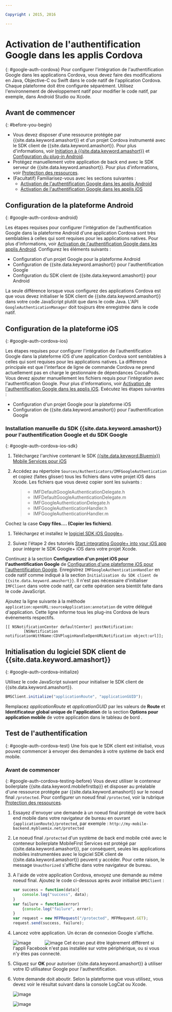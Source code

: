 ```yaml
---

Copyright : 2015, 2016

---
```


# Activation de l'authentification Google dans les applis Cordova
{: #google-auth-cordova}
Pour configurer l'intégration de l'authentification Google dans les applications Cordova, vous devez faire des modifications en Java, Objective-C ou Swift dans le code natif de l'application Cordova. Chaque plateforme doit être configurée séparément. Utilisez l'environnement de développement natif pour modifier le code natif, par exemple, dans Android Studio ou Xcode.

## Avant de commencer
{: #before-you-begin}
* Vous devez disposer d'une ressource protégée par {{site.data.keyword.amashort}} et d'un projet Cordova instrumenté avec le SDK client de {{site.data.keyword.amashort}}. Pour plus d'informations, voir [Initiation à {{site.data.keyword.amashort}}](https://console.{DomainName}/docs/services/mobileaccess/getting-started.html) et [Configuration du plug-in Android](https://console.{DomainName}/docs/services/mobileaccess/getting-started-cordova.html).  
* Protégez manuellement votre application de back end avec le SDK serveur de {{site.data.keyword.amashort}}. Pour plus d'informations, voir [Protection des ressources](https://console.{DomainName}/docs/services/mobileaccess/protecting-resources.html).
* (Facultatif) Familiarisez-vous avec les sections suivantes :
   * [Activation de l'authentification Google dans les applis Android](https://console.{DomainName}/docs/services/mobileaccess/google-auth-android.html)
   * [Activation de l'authentification Google dans les applis iOS](https://console.{DomainName}/docs/services/mobileaccess/google-auth-ios.html)


## Configuration de la plateforme Android
{: #google-auth-cordova-android}

Les étapes requises pour configurer l'intégration de l'authentification Google dans la plateforme Android d'une application Cordova sont très semblables à celles qui sont requises pour les applications natives. Pour plus d'informations, voir [Activation de l'authentification Google dans les applis Android](https://console.{DomainName}/docs/services/mobileaccess/google-auth-android.html). Configurez les éléments suivants :

* Configuration d'un projet Google pour la plateforme Android
* Configuration de {{site.data.keyword.amashort}} pour l'authentification Google
* Configuration du SDK client de {{site.data.keyword.amashort}} pour Android

La seule différence lorsque vous configurez des applications Cordova est que vous devez initialiser le SDK client de {{site.data.keyword.amashort}} dans votre code JavaScript plutôt que dans le code Java. L'API `GoogleAuthenticationManager` doit toujours être enregistrée dans le code natif.

## Configuration de la plateforme iOS
{: #google-auth-cordova-ios}

Les étapes requises pour configurer l'intégration de l'authentification Google dans la plateforme iOS d'une application Cordova sont semblables à celles qui sont requises pour les applications natives. La différence principale est que l'interface de ligne de commande Cordova ne prend actuellement pas en charge le gestionnaire de dépendances CocoaPods.  Vous devez ajouter manuellement les fichiers requis pour l'intégration avec l'authentification Google. Pour plus d'informations, voir [Activation de l'authentification Google dans les applis iOS](https://console.{DomainName}/docs/services/mobileaccess/google-auth-ios.html). Exécutez les étapes suivantes :

* Configuration d'un projet Google pour la plateforme iOS
* Configuration de {{site.data.keyword.amashort}} pour l'authentification Google

### Installation manuelle du SDK {{site.data.keyword.amashort}} pour l'authentification Google et du SDK Google
{: #google-auth-cordova-ios-sdk}
1. Téléchargez l'archive contenant le SDK [{{site.data.keyword.Bluemix}} Mobile Services pour iOS](https://hub.jazz.net/git/bluemixmobilesdk/imf-ios-sdk/archive?revstr=master)

1. Accédez au répertoire `Sources/Authenticators/IMFGoogleAuthentication` et copiez (faites glisser) tous les fichiers dans votre projet iOS dans Xcode. Les fichiers que vous devez copier sont les suivants :

	> * IMFDefaultGoogleAuthenticationDelegate.h
	> * IMFDefaultGoogleAuthenticationDelegate.m
	> * IMFGoogleAuthenticationDelegate.h
	> * IMFGoogleAuthenticationHandler.h
	> * IMFGoogleAuthenticationHandler.m

Cochez la case **Copy files.... (Copier les fichiers)**.

1. Téléchargez et installez le [logiciel SDK iOS Google+](http://goo.gl/9cTqyZ).

1. Suivez l'étape 2 des tutoriels [Start integrating Google+ into your iOS app](https://developers.google.com/+/mobile/ios/getting-started) pour intégrer le SDK Google+ iOS dans votre projet Xcode.

Continuez à la section **Configuration d'un projet iOS pour l'authentification Google** de
[Configuration d'une plateforme iOS pour l'authentification Google](https://console.{DomainName}/docs/services/mobileaccess/google-auth-ios.html). Enregistrez `IMFGoogleAuthenticationHandler` en code natif comme indiqué à la section `Initialisation du SDK client de {{site.data.keyword.amashort}}`. Il n'est pas nécessaire d'initialiser `IMFClient` dans votre code natif, car cette opération sera bientôt faite dans le code JavaScript.

Ajoutez la ligne suivante à la méthode `application:openURL:sourceApplication:annotation` de votre délégué d'application. Cette ligne informe tous les plug-ins Cordova de leurs événements respectifs.

```
[[ NSNotificationCenter defaultCenter] postNotification:
		[NSNotification notificationWithName:CDVPluginHandleOpenURLNotification object:url]];      
```

## Initialisation du logiciel SDK client de {{site.data.keyword.amashort}}
{: #google-auth-cordova-initialize}

Utilisez le code JavaScript suivant pour initialiser le SDK client de {{site.data.keyword.amashort}}.

```JavaScript
BMSClient.initialize("applicationRoute", "applicationGUID");
```

Remplacez *applicationRoute* et *applicationGUID* par les valeurs de **Route** et **Identificateur global
unique de l'application** de la section **Options pour application mobile** de votre application dans le tableau de bord .

## Test de l'authentification
{: #google-auth-cordova-test}
Une fois que le SDK client est initialisé, vous pouvez commencer à envoyer des demandes à votre système de back end mobile.

### Avant de commencer
{: #google-auth-cordova-testing-before}
Vous devez utiliser le conteneur boilerplate {{site.data.keyword.mobilefirstbp}} et disposer au préalable d'une ressource protégée par {{site.data.keyword.amashort}} sur le noeud final `/protected`. Pour configurer un noeud final `/protected`, voir la rubrique [Protection des ressources](https://console.{DomainName}/docs/services/mobileaccess/protecting-resources.html).


1. Essayez d'envoyer une demande à un noeud final protégé de votre back end mobile dans votre navigateur de bureau en ouvrant
`{applicationRoute}/protected`, par exemple : `http://my-mobile-backend.mybluemix.net/protected`

1. Le noeud final `/protected` d'un système de back end mobile créé avec le conteneur boilerplate MobileFirst Services est protégé par {{site.data.keyword.amashort}}, par conséquent, seules les applications mobiles instrumentées avec le logiciel SDK client de {{site.data.keyword.amashort}} peuvent y accéder. Pour cette raison, le message `Unauthorized` s'affiche dans votre navigateur de bureau.

1. A l'aide de votre application Cordova, envoyez une demande au même noeud final. Ajoutez le code ci-dessous après avoir initialisé `BMSClient` :

	```JavaScript
	var success = function(data){
    	console.log("success", data);
    }
	var failure = function(error)
    	{console.log("failure", error);
    }
	var request = new MFPRequest("/protected", MFPRequest.GET);
	request.send(success, failure);
	```


1. Lancez votre application. Un écran de connexion Google s'affiche.

	![image](images/android-google-login.png) &nbsp;&nbsp;&nbsp;&nbsp;&nbsp;&nbsp;&nbsp;&nbsp;&nbsp;	![image](images/ios-google-login.png)
	Cet écran peut être légèrement différent si l'appli Facebook n'est pas installée sur votre périphérique, ou si vous n'y êtes pas connecté.
1. Cliquez sur **OK** pour autoriser {{site.data.keyword.amashort}} à utiliser votre ID utilisateur Google pour l'authentification.

1. 	Votre demande doit aboutir. Selon la plateforme que vous utilisez, vous devez voir le résultat suivant dans la console LogCat ou Xcode.

	![image](images/android-google-login-success.png)

	![image](images/ios-google-login-success.png)
